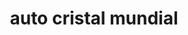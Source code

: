 ---
title: "auto cristal mundial"
url: /puerto-la-cruz/auto-cristal-mundial/
shop: reparación de automóviles
---